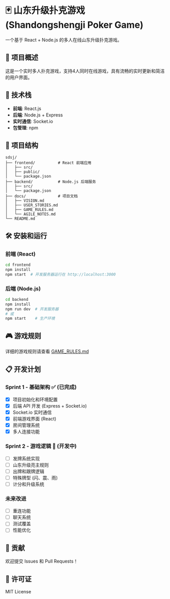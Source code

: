 # 🃏 山东升级扑克游戏 (Shandongshengji Poker Game)

一个基于 React + Node.js 的多人在线山东升级扑克游戏。

## 🎯 项目概述

这是一个实时多人扑克游戏，支持4人同时在线游戏，具有流畅的实时更新和简洁的用户界面。

## 🚀 技术栈

- **前端**: React.js
- **后端**: Node.js + Express
- **实时通信**: Socket.io
- **包管理**: npm

## 📁 项目结构

```
sdsj/
├── frontend/          # React 前端应用
│   ├── src/
│   ├── public/
│   └── package.json
├── backend/           # Node.js 后端服务
│   ├── src/
│   └── package.json
├── docs/              # 项目文档
│   ├── VISION.md
│   ├── USER_STORIES.md
│   ├── GAME_RULES.md
│   └── AGILE_NOTES.md
└── README.md
```

## 🛠️ 安装和运行

### 前端 (React)
```bash
cd frontend
npm install
npm start  # 开发服务器运行在 http://localhost:3000
```

### 后端 (Node.js)
```bash
cd backend
npm install
npm run dev  # 开发服务器
# 或
npm start    # 生产环境
```

## 🎮 游戏规则

详细的游戏规则请查看 [GAME_RULES.md](docs/GAME_RULES.md)

## 📋 开发计划

### Sprint 1 - 基础架构 ✅ (已完成)
- [x] 项目初始化和环境配置
- [x] 后端 API 开发 (Express + Socket.io)
- [x] Socket.io 实时通信
- [x] 前端游戏界面 (React)
- [x] 房间管理系统
- [x] 多人连接功能

### Sprint 2 - 游戏逻辑 🚧 (开发中)
- [ ] 发牌系统实现
- [ ] 山东升级亮主规则
- [ ] 出牌和跟牌逻辑
- [ ] 特殊牌型 (闪、震、雨)
- [ ] 计分和升级系统

### 未来改进
- [ ] 重连功能
- [ ] 聊天系统
- [ ] 测试覆盖
- [ ] 性能优化

## 🤝 贡献

欢迎提交 Issues 和 Pull Requests！

## 📄 许可证

MIT License
